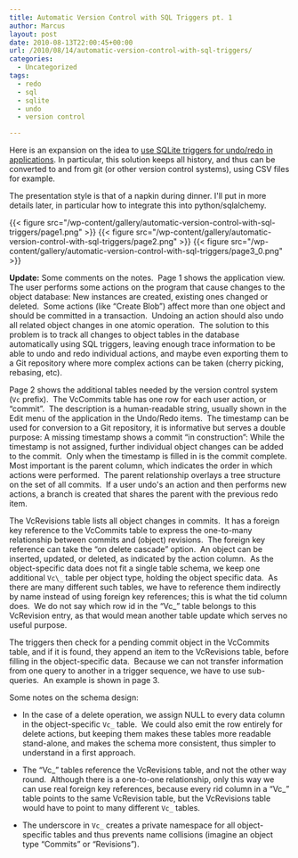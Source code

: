 ```yaml
---
title: Automatic Version Control with SQL Triggers pt. 1
author: Marcus
layout: post
date: 2010-08-13T22:00:45+00:00
url: /2010/08/14/automatic-version-control-with-sql-triggers/
categories:
  - Uncategorized
tags:
  - redo
  - sql
  - sqlite
  - undo
  - version control

---
```

Here is an expansion on the idea to [use SQLite triggers for undo/redo in applications][1]. In particular, this solution keeps all history, and thus can be converted to and from git (or other version control systems), using CSV files for example.

The presentation style is that of a napkin during dinner. I'll put in more details later, in particular how to integrate this into python/sqlalchemy.

{{< figure src="/wp-content/gallery/automatic-version-control-with-sql-triggers/page1.png" >}}
{{< figure src="/wp-content/gallery/automatic-version-control-with-sql-triggers/page2.png" >}}
{{< figure src="/wp-content/gallery/automatic-version-control-with-sql-triggers/page3_0.png" >}}

**Update:** Some comments on the notes.  Page 1 shows the application view.  The user performs some actions on the program that cause changes to the object database: New instances are created, existing ones changed or deleted.  Some actions (like “Create Blob”) affect more than one object and should be committed in a transaction.  Undoing an action should also undo all related object changes in one atomic operation.  The solution to this problem is to track all changes to object tables in the database automatically using SQL triggers, leaving enough trace information to be able to undo and redo individual actions, and maybe even exporting them to a Git repository where more complex actions can be taken (cherry picking, rebasing, etc).

Page 2 shows the additional tables needed by the version control system (`Vc` prefix).  The VcCommits table has one row for each user action, or “commit”.  The description is a human-readable string, usually shown in the Edit menu of the application in the Undo/Redo items.  The timestamp can be used for conversion to a Git repository, it is informative but serves a double purpose: A missing timestamp shows a commit “in construction”: While the timestamp is not assigned, further individual object changes can be added to the commit.  Only when the timestamp is filled in is the commit complete.  Most important is the parent column, which indicates the order in which actions were performed.  The parent relationship overlays a tree structure on the set of all commits.  If a user undo's an action and then performs new actions, a branch is created that shares the parent with the previous redo item.

The VcRevisions table lists all object changes in commits.  It has a foreign key reference to the VcCommits table to express the one-to-many relationship between commits and (object) revisions.  The foreign key reference can take the “on delete cascade” option.  An object can be inserted, updated, or deleted, as indicated by the action column.  As the object-specific data does not fit a single table schema, we keep one additional `Vc\_` table per object type, holding the object specific data.  As there are many different such tables, we have to reference them indirectly by name instead of using foreign key references; this is what the tid column does.  We do not say which row id in the “Vc\_” table belongs to this VcRevision entry, as that would mean another table update which serves no useful purpose.

The triggers then check for a pending commit object in the VcCommits table, and if it is found, they append an item to the VcRevisions table, before filling in the object-specific data.  Because we can not transfer information from one query to another in a trigger sequence, we have to use sub-queries.  An example is shown in page 3.

Some notes on the schema design:

  * In the case of a delete operation, we assign NULL to every data column in the object-specific `Vc_` table.  We could also emit the row entirely for delete actions, but keeping them makes these tables more readable stand-alone, and makes the schema more consistent, thus simpler to understand in a first approach.

  * The “Vc\_” tables reference the VcRevisions table, and not the other way round.  Although there is a one-to-one relationship, only this way we can use real foreign key references, because every rid column in a “Vc\_” table points to the same VcRevision table, but the VcRevisions table would have to point to many different `Vc_` tables.

  * The underscore in `Vc_` creates a private namespace for all object-specific tables and thus prevents name collisions (imagine an object type “Commits” or “Revisions”).

 [1]: http://www.sqlite.org/cvstrac/wiki?p=UndoRedo